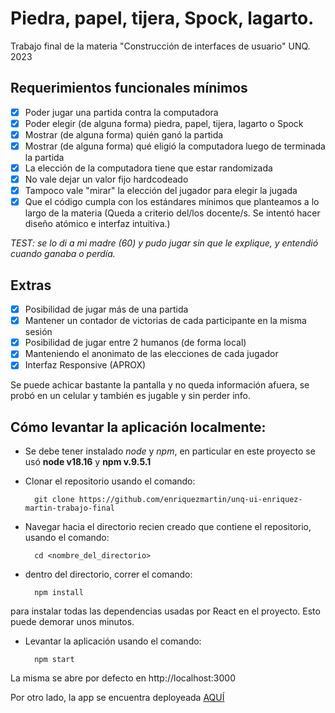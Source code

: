 # Piedra, papel, tijera, Spock, lagarto.
Trabajo final de la materia "Construcción de interfaces de usuario" UNQ. 2023

## Requerimientos funcionales mínimos 
- [x] Poder jugar una partida contra la computadora
- [x] Poder elegir (de alguna forma) piedra, papel, tijera, lagarto o Spock
- [x] Mostrar (de alguna forma) quién ganó la partida
- [x] Mostrar (de alguna forma) qué eligió la computadora luego de terminada la partida
- [x] La elección de la computadora tiene que estar randomizada
- [x] No vale dejar un valor fijo hardcodeado
- [x] Tampoco vale "mirar" la elección del jugador para elegir la jugada
- [x] Que el código cumpla con los estándares mínimos que planteamos a lo largo de la materia (Queda a criterio del/los docente/s. Se intentó hacer diseño atómico e interfaz intuitiva.)

 *TEST: se lo di a mi madre (60) y pudo jugar sin que le explique, y entendió cuando ganaba o perdía.*

## Extras
- [x] Posibilidad de jugar más de una partida
- [x] Mantener un contador de victorias de cada participante en la misma sesión
- [x] Posibilidad de jugar entre 2 humanos (de forma local)
- [x] Manteniendo el anonimato de las elecciones de cada jugador
- [x] Interfaz Responsive (APROX)

Se puede achicar bastante la pantalla y no queda información afuera, se probó en un celular y también es jugable y sin perder info.

## Cómo levantar la aplicación localmente:
- Se debe tener instalado *node* y *npm*, en particular en este proyecto se usó **node v18.16** y **npm v.9.5.1**
- Clonar el repositorio usando el comando:

        git clone https://github.com/enriquezmartin/unq-ui-enriquez-martin-trabajo-final

- Navegar hacia el directorio recien creado que contiene el repositorio, usando el comando:

        cd <nombre_del_directorio>

- dentro del directorio, correr el comando: 

        npm install

para instalar todas las dependencias usadas por React en el proyecto. Esto puede demorar unos minutos.
- Levantar la aplicación usando el comando:

        npm start

La misma se abre por defecto en http://localhost:3000

Por otro lado, la app se encuentra deployeada [AQUÍ](https://enriquezmartin.github.io/unq-ui-enriquez-martin-trabajo-final/)